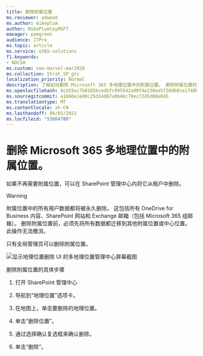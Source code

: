 ```yaml
---
title: 删除附属位置
ms.reviewer: adwood
ms.author: mikeplum
author: MikePlumleyMSFT
manager: pamgreen
audience: ITPro
ms.topic: article
ms.service: o365-solutions
f1.keywords:
- NOCSH
ms.custom: seo-marvel-mar2020
ms.collection: Strat_SP_gtc
localization_priority: Normal
description: 了解如何删除 Microsoft 365 多地理位置中的附属位置。 删除附属位置时，还将永久删除所有用户数据。
ms.openlocfilehash: 8cd15ec7b0165bcedbfc995542a00f4e230ee5f204b0ce1748b2a91a28664419
ms.sourcegitcommit: a1b66e1e80c25d14d67a9b46c79ec7245d88e045
ms.translationtype: MT
ms.contentlocale: zh-CN
ms.lasthandoff: 08/05/2021
ms.locfileid: "53864780"
---
```

# <a name="delete-a-satellite-location-in-microsoft-365-multi-geo"></a>删除 Microsoft 365 多地理位置中的附属位置。

如果不再需要附属位置，可以在 SharePoint 管理中心内将它从租户中删除。

> [!WARNING]
> 附属位置中的所有用户数据都将被永久删除。 这包括所有 OneDrive for Business 内容、SharePoint 网站和 Exchange 邮箱（包括 Microsoft 365 组邮箱）。 删除附属位置前，必须先将所有数据都迁移到其他附属位置或中心位置。 此操作无法撤消。

只有全局管理员可以删除附属位置。

![显示地理位置删除 UI 的多地理位置管理中心屏幕截图](../media/multi-geo-delete-satellite-location.png)

删除附属位置的具体步骤

1. 打开 SharePoint 管理中心

2. 导航到“地理位置”选项卡。

3. 在地图上，单击要删除的地理位置。

4. 单击“删除位置”。

5. 通过选择确认复选框来确认删除。

6. 单击“删除”。
